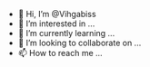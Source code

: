 - 👋 Hi, I’m @Vihgabiss
- 👀 I’m interested in ...
- 🌱 I’m currently learning ...
- 💞️ I’m looking to collaborate on ...
- 📫 How to reach me ...

<!---
Vihgabiss/Vihgabiss is a ✨ special ✨ repository because its `README.md` (this file) appears on your GitHub profile.
You can click the Preview link to take a look at your changes.
--->

